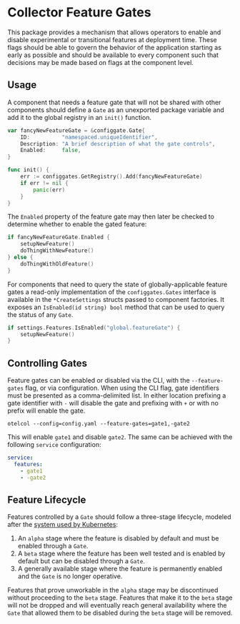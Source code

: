 # Collector Feature Gates

This package provides a mechanism that allows operators to enable and disable
experimental or transitional features at deployment time. These flags should
be able to govern the behavior of the application starting as early as possible
and should be available to every component such that decisions may be made
based on flags at the component level.

## Usage

A component that needs a feature gate that will not be shared with other 
components should define a `Gate` as an unexported package variable and add 
it to the global registry in an `init()` function.

```go
var fancyNewFeatureGate = &configgate.Gate{
	ID:          "namespaced.uniqueIdentifier",
	Description: "A brief description of what the gate controls",
	Enabled:     false,
}

func init() {
	err := configgates.GetRegistry().Add(fancyNewFeatureGate)
	if err != nil {
		panic(err)
	}
}
```

The `Enabled` property of the feature gate may then later be checked to 
determine whether to enable the gated feature:

```go
if fancyNewFeatureGate.Enabled {
	setupNewFeature()
	doThingWithNewFeature()
} else {
	doThingWithOldFeature()
}
```

For components that need to query the state of globally-applicable feature 
gates a read-only implementation of the `configgates.Gates` interface is 
available in the `*CreateSettings` structs passed to component factories. It 
exposes an `IsEnabled(id string) bool` method that can be used to query the 
status of any `Gate`.

```go
if settings.Features.IsEnabled("global.featureGate") {
	setupNewFeature()
}
```

## Controlling Gates

Feature gates can be enabled or disabled via the CLI, with the 
`--feature-gates` flag, or via configuration. When using the CLI flag, gate 
identifiers must be presented as a comma-delimited list.  In either location 
prefixing a gate identifier with `-` will disable the gate and prefixing 
with `+` or with no prefix will enable the gate.

```shell
otelcol --config=config.yaml --feature-gates=gate1,-gate2
```

This will enable `gate1` and disable `gate2`.  The same can be achieved with 
the following `service` configuration:

```yaml
service:
  features:
    - gate1
    - -gate2
```

## Feature Lifecycle

Features controlled by a `Gate` should follow a three-stage lifecycle, 
modeled after the [system used by Kubernetes](https://kubernetes.io/docs/reference/command-line-tools-reference/feature-gates/#feature-stages):

1. An `alpha` stage where the feature is disabled by default and must be enabled 
   through a `Gate`.
2. A `beta` stage where the feature has been well tested and is enabled by 
   default but can be disabled through a `Gate`.
3. A generally available stage where the feature is permanently enabled and 
   the `Gate` is no longer operative.

Features that prove unworkable in the `alpha` stage may be discontinued 
without proceeding to the `beta` stage.  Features that make it to the `beta` 
stage will not be dropped and will eventually reach general availability 
where the `Gate` that allowed them to be disabled during the `beta` stage 
will be removed.